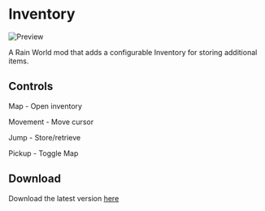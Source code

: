 # Inventory

![Preview](https://media.giphy.com/media/xeqvH6E6tBfswpJ5Wk/giphy.gif)

A Rain World mod that adds a configurable Inventory for storing additional items.

## Controls
Map - Open inventory

Movement - Move cursor

Jump - Store/retrieve

Pickup - Toggle Map

## Download
Download the latest version [here](https://github.com/LeeMoriya/Inventory/releases/tag/V1.0a)
